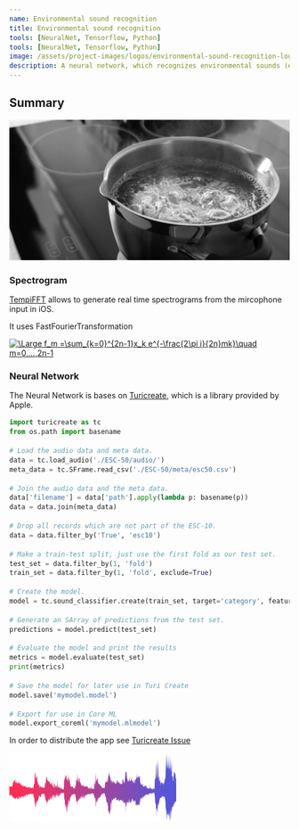 ```yaml
---
name: Environmental sound recognition
title: Environmental sound recognition
tools: [NeuralNet, Tensorflow, Python]
tools: [NeuralNet, Tensorflow, Python]
image: /assets/project-images/logos/environmental-sound-recognition-logo.png
description: A neural network, which recognizes environmental sounds (e.g. boiling water, whisteling, ...).
---
```


## Summary

<img src="/assets/project-images/environmental-sound-recognition/boiling-water-1600x800.jpg" alt="Image" width="1000"/>

### Spectrogram 

[TempiFFT](https://github.com/jscalo/tempi-fft) allows to generate real time spectrograms from the mircophone input in iOS.

It uses FastFourierTransformation 

<a href="https://www.codecogs.com/eqnedit.php?latex=\Large&space;f_m&space;=\sum_{k=0}^{2n-1}x_k&space;e^{-\frac{2\pi&space;i}{2n}mk}\quad&space;m=0,...,2n-1" target="_blank"><img src="https://latex.codecogs.com/gif.latex?\Large&space;f_m&space;=\sum_{k=0}^{2n-1}x_k&space;e^{-\frac{2\pi&space;i}{2n}mk}\quad&space;m=0,...,2n-1" title="\Large f_m =\sum_{k=0}^{2n-1}x_k e^{-\frac{2\pi i}{2n}mk}\quad m=0,...,2n-1" /></a>

### Neural Network

The Neural Network is bases on [Turicreate](https://apple.github.io/turicreate/docs/userguide/sound_classifier/), which is a library provided by Apple.

```python
import turicreate as tc
from os.path import basename

# Load the audio data and meta data.
data = tc.load_audio('./ESC-50/audio/')
meta_data = tc.SFrame.read_csv('./ESC-50/meta/esc50.csv')

# Join the audio data and the meta data.
data['filename'] = data['path'].apply(lambda p: basename(p))
data = data.join(meta_data)

# Drop all records which are not part of the ESC-10.
data = data.filter_by('True', 'esc10')

# Make a train-test split, just use the first fold as our test set.
test_set = data.filter_by(1, 'fold')
train_set = data.filter_by(1, 'fold', exclude=True)

# Create the model.
model = tc.sound_classifier.create(train_set, target='category', feature='audio')

# Generate an SArray of predictions from the test set.
predictions = model.predict(test_set)

# Evaluate the model and print the results
metrics = model.evaluate(test_set)
print(metrics)

# Save the model for later use in Turi Create
model.save('mymodel.model')

# Export for use in Core ML
model.export_coreml('mymodel.mlmodel')
```

In order to distribute the app see [Turicreate Issue](https://github.com/apple/turicreate/issues/2050)

<img src="/assets/project-images/logos/environmental-sound-recognition-logo.png" alt="Image" width="300"/>
